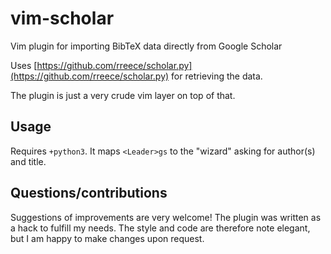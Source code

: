 # vim-scholar
Vim plugin for importing BibTeX data directly from Google Scholar

Uses [https://github.com/rreece/scholar.py](https://github.com/rreece/scholar.py) for retrieving the data.

The plugin is just a very crude vim layer on top of that.

## Usage
Requires `+python3`.
It maps `<Leader>gs` to the "wizard" asking for author(s) and title.

## Questions/contributions
Suggestions of improvements are very welcome!
The plugin was written as a hack to fulfill my needs.
The style and code are therefore note elegant, but I am happy to make changes upon request.

